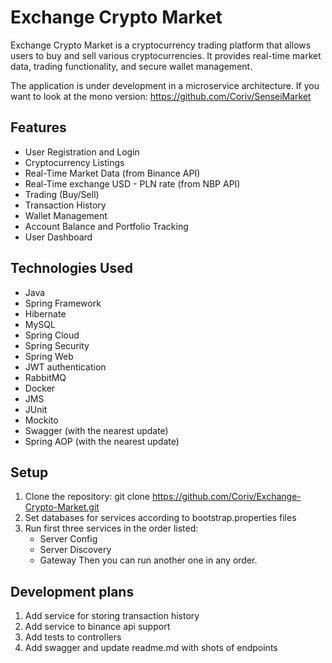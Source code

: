 # Exchange Crypto Market

Exchange Crypto Market is a cryptocurrency trading platform that allows users to buy and sell various cryptocurrencies. 
It provides real-time market data, trading functionality, and secure wallet management.

The application is under development in a microservice architecture. If you want to look at the mono version:
https://github.com/Coriv/SenseiMarket

## Features

- User Registration and Login
- Cryptocurrency Listings
- Real-Time Market Data (from Binance API)
- Real-Time exchange USD - PLN rate (from NBP API)
- Trading (Buy/Sell)
- Transaction History
- Wallet Management
- Account Balance and Portfolio Tracking
- User Dashboard

## Technologies Used

- Java
- Spring Framework
- Hibernate
- MySQL 
- Spring Cloud 
- Spring Security 
- Spring Web
- JWT authentication 
- RabbitMQ
- Docker
- JMS
- JUnit
- Mockito
- Swagger (with the nearest update)
- Spring AOP (with the nearest update)

## Setup

1. Clone the repository:
   git clone https://github.com/Coriv/Exchange-Crypto-Market.git
2. Set databases for services according to bootstrap.properties files
3. Run first three services in the order listed:
   - Server Config
   - Server Discovery
   - Gateway
   Then you can run another one in any order.

## Development plans

1. Add service for storing transaction history
2. Add service to binance api support
3. Add tests to controllers
4. Add swagger and update readme.md with shots of endpoints
